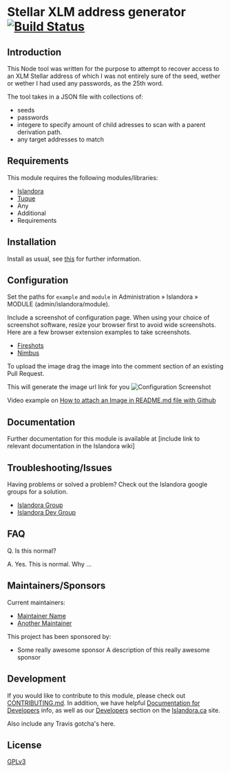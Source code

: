 # Stellar XLM address generator [![Build Status](https://travis-ci.org/Islandora/islandora_example_module.png?branch=7.x)](https://travis-ci.org/Islandora/islandora_example_module)

## Introduction
This Node tool was written for the purpose to attempt to recover access to an XLM Stellar address of which I was not entirely sure of the seed, wether or wether I had used any passwords, as the 25th word. 

The tool takes in a JSON file with collections of:

* seeds
* passwords
* integere to specify amount of child adresses to scan with a parent derivation path. 
* any target addresses to match

## Requirements

This module requires the following modules/libraries:

* [Islandora](https://github.com/islandora/islandora)
* [Tuque](https://github.com/islandora/tuque)
* Any
* Additional
* Requirements

## Installation

Install as usual, see [this](https://drupal.org/documentation/install/modules-themes/modules-7) for further information.

## Configuration

Set the paths for `example` and `module` in Administration » Islandora » MODULE (admin/islandora/module).

Include a screenshot of configuration page. When using your choice of screenshot software, resize your browser
first to avoid wide screenshots. Here are a few browser extension examples to take screenshots.

  * [Fireshots](https://chrome.google.com/webstore/detail/take-webpage-screenshots/mcbpblocgmgfnpjjppndjkmgjaogfceg)
  * [Nimbus](https://chrome.google.com/webstore/detail/nimbus-screenshot-screen/bpconcjcammlapcogcnnelfmaeghhagj)

To upload the image drag the image into the comment section of an existing Pull Request. 

This will generate the image url link for you
  ![Configuration Screenshot](https://user-images.githubusercontent.com/2857697/39014759-e2ef9c1e-43e0-11e8-921c-c2a3234d65d2.jpg)

Video example on [How to attach an Image in README.md file with Github](https://youtu.be/wVHJtL-y7P0)

## Documentation

Further documentation for this module is available at [include link to relevant documentation in the Islandora wiki]

## Troubleshooting/Issues

Having problems or solved a problem? Check out the Islandora google groups for a solution.

* [Islandora Group](https://groups.google.com/forum/?hl=en&fromgroups#!forum/islandora)
* [Islandora Dev Group](https://groups.google.com/forum/?hl=en&fromgroups#!forum/islandora-dev)

## FAQ

Q. Is this normal?

A. Yes. This is normal. Why ...

## Maintainers/Sponsors

Current maintainers:

* [Maintainer Name](https://github.com/maintainer_github)
* [Another Maintainer](https://github.com/maintainer_github)

This project has been sponsored by:

* Some really awesome sponsor
A description of this really awesome sponsor

## Development

If you would like to contribute to this module, please check out [CONTRIBUTING.md](CONTRIBUTING.md). In addition, we have helpful [Documentation for Developers](https://github.com/Islandora/islandora/wiki#wiki-documentation-for-developers) info, as well as our [Developers](http://islandora.ca/developers) section on the [Islandora.ca](http://islandora.ca) site.

Also include any Travis gotcha's here. 

## License

[GPLv3](http://www.gnu.org/licenses/gpl-3.0.txt)